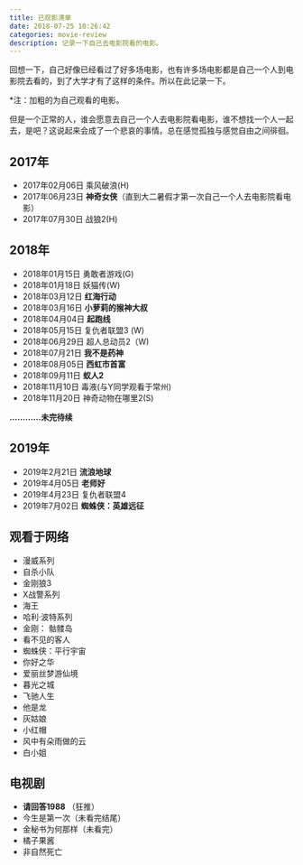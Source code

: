 ```yaml
---
title: 已观影清单
date: 2018-07-25 10:26:42
categories: movie-review
description: 记录一下自己去电影院看的电影。
---
```



回想一下，自己好像已经看过了好多场电影，也有许多场电影都是自己一个人到电影院去看的，到了大学才有了这样的条件。所以在此记录一下。

*注：加粗的为自己观看的电影。

但是一个正常的人，谁会愿意去自己一个人去电影院看电影，谁不想找一个人一起去，是吧？这说起来会成了一个悲哀的事情。总在感觉孤独与感觉自由之间徘徊。

## 2017年

- 2017年02月06日 乘风破浪(H)
- 2017年06月23日 **神奇女侠**（直到大二暑假才第一次自己一个人去电影院看电影）
- 2017年07月30日 战狼2(H)

## 2018年

- 2018年01月15日 勇敢者游戏(G)
- 2018年01月18日 妖猫传(W)
- 2018年03月12日 **红海行动**
- 2018年03月16日 **小萝莉的猴神大叔**
- 2018年04月04日 **起跑线**
- 2018年05月15日 复仇者联盟3 (W)
- 2018年06月29日 超人总动员2（W)
- 2018年07月21日 **我不是药神**
- 2018年08月05日 **西虹市首富**
- 2018年09月11日 **蚁人2**
- 2018年11月10日 毒液(与Y同学观看于常州)
- 2018年11月20日 神奇动物在哪里2(S)

**…………未完待续**

## 2019年

- 2019年2月21日 **流浪地球**
- 2019年4月05日 **老师好**
- 2019年4月23日 复仇者联盟4
- 2019年7月02日 **蜘蛛侠：英雄远征**

## 观看于网络

- 漫威系列
- 自杀小队
- 金刚狼3
- X战警系列
- 海王
- 哈利·波特系列
- 金刚： 骷髅岛
- 看不见的客人
- 蜘蛛侠：平行宇宙
- 你好之华
- 爱丽丝梦游仙境
- 暮光之城
- 飞驰人生
- 他是龙
- 灰姑娘
- 小红帽
- 风中有朵雨做的云
- 白小姐

## 电视剧

- **请回答1988**  （狂推）
- 今生是第一次（未看完结尾）
- 金秘书为何那样（未看完）
- 橘子果酱
- 非自然死亡

